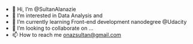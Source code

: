 - 👋 Hi, I’m @SultanAlanazie
- 👀 I’m interested in Data Analysis and 
- 🌱 I’m currently learning Front-end development nanodegree @Udacity
- 💞️ I’m looking to collaborate on ...
- 📫 How to reach me onazsultan@gmail.com

<!---
SultanAlanazie/SultanAlanazie is a ✨ special ✨ repository because its `README.md` (this file) appears on your GitHub profile.
You can click the Preview link to take a look at your changes.
--->
